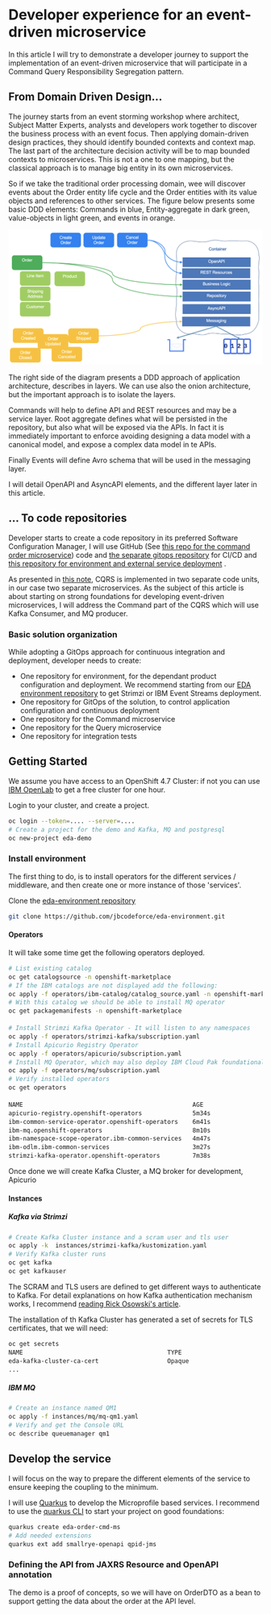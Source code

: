 # Developer experience for an event-driven microservice

In this article I will try to demonstrate a developer journey to support the implementation of an event-driven microservice
that will participate in a Command Query Responsibility Segregation pattern.

## From Domain Driven Design...

The journey starts from an event storming workshop where architect, Subject Matter Experts, analysts and developers work together
to discover the business process with an event focus. Then applying domain-driven design practices, they should identify
bounded contexts and context map. The last part of the architecture decision activity will be to map bounded contexts to microservices.
This is not a one to one mapping, but the classical approach is to manage  big entity in its own microservices.

So if we take the traditional order processing domain, wee will discover events about the Order entity life cycle
and the Order entities with its value objects and references to other services. The figure below presents
some basic DDD elements: Commands in blue, Entity-aggregate in dark green, value-objects in light green, and events in orange.

![](./images/evt-driv-ms.png)

The right side of the diagram presents a DDD approach of application architecture, describes in layers. 
We can use also the onion architecture, but the important approach is to isolate the layers.

Commands will help to define API and REST resources and may be a service layer. Root aggregate defines what will
be persisted in the repository, but also what will be exposed via the APIs. In fact it is immediately important
to enforce avoiding designing a data model with a canonical model, and expose a complex data model in te APIs.

Finally Events will define Avro schema that will be used in the messaging layer. 

I will detail OpenAPI and AsyncAPI elements, and the different layer later in this article.

## ... To code repositories

Developer starts to create a code repository in its preferred Software Configuration Manager, 
I will use GitHub (See [this repo for the command order microservice](https://github.com/jbcodeforce/eda-order-cmd-ms)) code
and [the separate gitops repository](https://github.com/jbcodeforce/eda-order-gitops) for CI/CD 
and [this repository for environment and external service deployment](https://github.com/ibm-cloud-architecture/eda-environment) .

As presented in [this note](), CQRS is implemented in two separate code units, in our case two separate microservices. 
As the subject of this article is about starting on strong foundations for developing event-driven microservices,
I will address the Command part of the CQRS which will use Kafka Consumer, and MQ producer.

### Basic solution organization

While adopting a GitOps approach for continuous integration and deployment, developer needs to create:

* One repository for environment, for the dependant product configuration and deployment. We recommend starting
from our [EDA environment repository](https://github.com/ibm-cloud-architecture/eda-environment) to get Strimzi or IBM Event Streams deployment.
* One repository for GitOps of the solution, to control application  configuration and continuous deployment
* One repository for the Command microservice
* One repository for the Query microservice
* One repository for integration tests

## Getting Started

We assume you have access to an OpenShift 4.7 Cluster: if not you can use [IBM OpenLab](https://developer.ibm.com/openlabs) to get a free cluster for one hour. 

Login to your cluster, and create a project.

```sh
oc login --token=.... --server=....
# Create a project for the demo and Kafka, MQ and postgresql
oc new-project eda-demo
```

### Install environment

The first thing to do, is to install operators for the different services / middleware, and then create one or more
instance of those 'services'.

Clone the [eda-environment repository](https://github.com/jbcodeforce/eda-environment.git)

```sh
git clone https://github.com/jbcodeforce/eda-environment.git
```

#### Operators

It will take some time get the following operators deployed.

```sh
# List existing catalog
oc get catalogsource -n openshift-marketplace
# If the IBM catalogs are not displayed add the following:
oc apply -f operators/ibm-catalog/catalog_source.yaml -n openshift-marketplace
# With this catalog we should be able to install MQ operator
oc get packagemanifests -n openshift-marketplace

# Install Strimzi Kafka Operator - It will listen to any namespaces
oc apply -f operators/strimzi-kafka/subscription.yaml
# Install Apicurio Registry Operator
oc apply -f operators/apicurio/subscription.yaml
# Install MQ Operator, which may also deploy IBM Cloud Pak foundational services 
oc apply -f operators/mq/subscription.yaml
# Verify installed operators
oc get operators

NAME                                               AGE
apicurio-registry.openshift-operators              5m34s
ibm-common-service-operator.openshift-operators    6m41s
ibm-mq.openshift-operators                         8m10s
ibm-namespace-scope-operator.ibm-common-services   4m47s
ibm-odlm.ibm-common-services                       3m27s
strimzi-kafka-operator.openshift-operators         7m38s
```

Once done we will create Kafka Cluster, a MQ broker for development, Apicurio

#### Instances

##### Kafka via Strimzi

```sh
# Create Kafka Cluster instance and a scram user and tls user
oc apply -k  instances/strimzi-kafka/kustomization.yaml 
# Verify Kafka cluster runs
oc get kafka
oc get kafkauser 
```

The SCRAM and TLS users are defined to get different ways to authenticate to Kafka. 
For detail explanations on how Kafka authentication mechanism works, I recommend [reading Rick Osowski's article](https://rosowski.medium.com/kafka-security-fundamentals-the-rosetta-stone-to-your-event-streaming-infrastructure-518f49640db4).

The installation of th Kafka Cluster has generated a set of secrets for TLS certificates, that we will need:

```sh
oc get secrets
NAME                                        TYPE     
eda-kafka-cluster-ca-cert                   Opaque
...
```

##### IBM MQ

```sh
# Create an instance named QM1
oc apply -f instances/mq/mq-qm1.yaml 
# Verify and get the Console URL
oc describe queuemanager qm1
```

## Develop the service

I will focus on the way to prepare the different elements of the service to ensure keeping the coupling to the minimum.

I will use [Quarkus](https://quarkus.io) to develop the Microprofile based services. I recommend to use the [quarkus CLI](https://quarkus.io/guides/cli-tooling)
to start your project on good foundations:

```sh
quarkus create eda-order-cmd-ms
# Add needed extensions
quarkus ext add smallrye-openapi qpid-jms
```

### Defining the API from JAXRS Resource and OpenAPI annotation

The demo is a proof of concepts, so we will have on OrderDTO as a bean to support
getting the data about the order at the API level.


